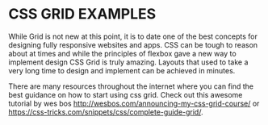 # CSS GRID EXAMPLES

While Grid is not new at this point, it is to date one of the best concepts for designing fully responsive websites and apps.
CSS can be tough to reason about at times and while the principles of flexbox gave a new way to implement design CSS Grid is
truly amazing. Layouts that used to take a very long time to design and implement can be achieved in minutes.

There are many resources throughout the internet where you can find the best guidance on how to start using css grid.
Check out this awesome tutorial by wes bos http://wesbos.com/announcing-my-css-grid-course/ or 
https://css-tricks.com/snippets/css/complete-guide-grid/.
